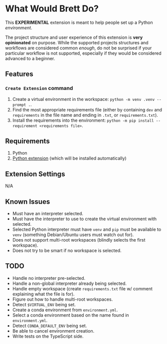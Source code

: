# What Would Brett Do?

This **EXPERIMENTAL** extension is meant to help people set up a Python _environment_.

The project structure and user experience of this extension is **very opinionated** on purpose. While the supported projects structures and workflows are considered common _enough_, do not be surprised if your particular workflow is not supported, especially if they would be considered advanced to a beginner.

## Features

### `Create Extension` command

1. Create a virtual environment in the workspace: `python -m venv .venv --prompt .`.
2. Find the most appropriate requirements file (either by containing `dev` and `requirements` in the file name and ending in `.txt`, or `requirements.txt`).
3. Install the requirements into the environment: `python -m pip install --requirement <requirements file>`.

## Requirements

1. Python
2. [Python extension](https://marketplace.visualstudio.com/items?itemName=ms-python.python) (which will be installed automatically)

## Extension Settings

N/A

## Known Issues

- Must have an interpreter selected.
- Must have the interpreter to use to create the virtual environment with selected.
- Selected Python interpreter must have `venv` and `pip` must be available to `venv` (something Debian/Ubuntu users must watch out for).
- Does not support multi-root workspaces (blindly selects the first workspace).
- Does not try to be smart if no workspace is selected.

## TODO

- Handle no interpreter pre-selected.
- Handle a non-global interpreter already being selected.
- Handle empty workspace (create `requirements.txt` file w/ comment explaining what the file is for).
- Figure out how to handle multi-root workspaces.
- Detect `$VIRTUAL_ENV` being set.
- Create a conda environment from `environment.yml`.
- Select a conda environment based on the name found in `environment.yml`.
- Detect `CONDA_DEFAULT_ENV` being set.
- Be able to cancel environment creation.
- Write tests on the TypeScript side.
